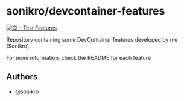 
# sonikro/devcontainer-features

[![CI - Test Features](https://github.com/sonikro/devcontainer-features/actions/workflows/test.yaml/badge.svg)](https://github.com/sonikro/devcontainer-features/actions/workflows/test.yaml)

Repository containing some DevContainer features developed by me (Sonikro).

For more information, check the README for each feature


## Authors

- [@sonikro](https://www.github.com/sonikro)


